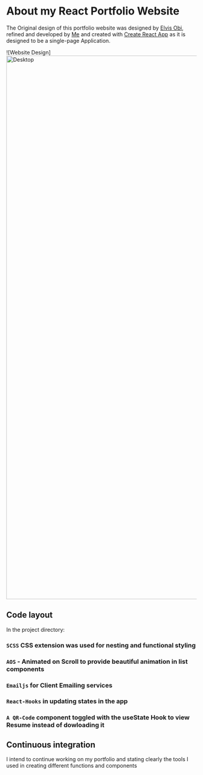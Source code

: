 # About my React Portfolio Website

The Original design of this portfolio website was designed by [Elvis Obi](https://www.linkedin.com/in/elvisobi), refined and developed by [Me](http://github.com/iAhm-Codes) and created with [Create React App](https://github.com/facebook/create-react-app) as it is designed to be a single-page Application.

![Website Design]<img width="1440" alt="Desktop" src="https://user-images.githubusercontent.com/110635002/211009276-3413cf3e-37f8-4e1f-a9ab-647a17359026.png">


## Code layout

In the project directory:

### `SCSS` CSS extension was used for nesting and functional styling
### `AOS` - Animated on Scroll to provide beautiful animation in list components
### `Emailjs` for Client Emailing services
### `React-Hooks` in updating states in the app
### `A QR-Code` component toggled with the useState Hook to view Resume instead of dowloading it

## Continuous integration

I intend to continue working on my portfolio and stating clearly the tools I used in creating different functions and components

